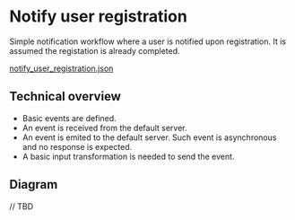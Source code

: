 # Notify user registration

Simple notification workflow where a user is notified upon registration. It is assumed the registation is already completed.

[notify_user_registration.json](./notify_user_registration.json)

## Technical overview

- Basic events are defined.
- An event is received from the default server.
- An event is emited to the default server. Such event is asynchronous and no response is expected.
- A basic input transformation is needed to send the event.

## Diagram

// TBD
